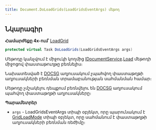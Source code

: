 ```yaml
---
title: Document.DoLoadGrids(LoadGridsEventArgs) մեթոդ
---
```


## Նկարագիր

**Համարժեքը 4x-ում՝** [LoadGrid](https://armsoft.github.io/as4x-docs/HTM/ProgrGuide/ScriptProcs/LoadGrid.html)

```c#
protected virtual Task DoLoadGrids(LoadGridsEventArgs args)
```

Մեթոդը կանչվում է միջուկի կողմից [IDocumentService](../../services/IDocumentService.md).[Load](../../services/IDocumentService/Load.md) մեթոդի միջոցով փաստաթուղթը բեռնելիս։

Նախատեսված է [DOCSG](https://armsoft.github.io/as4x-docs/HTM/ProgrGuide/Database/DocsG.html) աղյուսակում չպահվող փաստաթղթի աղյուսակների բեռնման տրամաբանության սահմանման համար։

Մեթոդը չմշակելու դեպքում բեռնվելու են [DOCSG](https://armsoft.github.io/as4x-docs/HTM/ProgrGuide/Database/DocsG.html) աղյուսակում պահվող փաստաթղթի աղյուսակները։

**Պարամետրեր**

* `args` - LoadGridsEventArgs տիպի օբյեկտ, որը պարունակում է [GridLoadMode](../../types/GridLoadMode.md) տիպի օբյեկտ, որը սահմանում է փաստաթղթի աղյուսակների բեռնման ռեժիմը։

